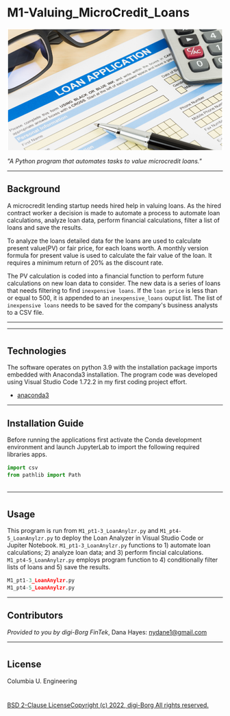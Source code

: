 # M1-Valuing_MicroCredit_Loans 

![M1Title_Pic](./Pictures/M1TitlePic_2022-10-15003306.png) 

*"A Python program that automates tasks to value microcredit loans."* 

--- 
## Background 

A microcredit lending startup needs hired help in valuing loans. As the hired contract worker a decision is made to automate a process to automate loan calculations, analyze loan data, perform financial calculations, filter a list of loans and save the results.  

To analyze the loans detailed data for the loans are used to calculate present value(PV) or fair price, for each loans worth. A monthly version formula for present value is used to calculate the fair value of the loan. It requires a minimum return of 20% as the discount rate. 

The PV calculation is coded into a financial function to  perform future calculations on new loan data to consider.  The new data is a series of loans that needs filtering to find `inexpensive loans`. If the `loan price` is less than or equal to 500, it is appended to an `inexpensive_loans` ouput list. The list of `inexpensive loans` needs to be saved for the company's business analysts to a CSV file.   

---


---
#
## Technologies

The software operates on python 3.9 with the installation package imports embedded with Anaconda3 installation. The program code was developed using Visual Studio Code 1.72.2 in my first coding project effort.  

* [anaconda3](https://docs.anaconda.com/anaconda/install/windows/e)     
 
---

## Installation Guide

Before running the applications first activate the Conda development environment and launch JupyterLab to import the following required libraries apps. 

```python libraries
import csv
from pathlib import Path
 
``` 

---
#
## Usage

This program is run from `M1_pt1-3_LoanAnylzr.py` and `M1_pt4-5_LoanAnylzr.py` to deploy the Loan Analyzer in Visual Studio Code or Jupiter Notebook. `M1_pt1-3_LoanAnylzr.py` functions to 1) automate loan calculations; 2) analyze loan data; and 3) perform fincial calculations. `M1_pt4-5_LoanAnylzr.py` employs program function to 4) conditionally filter lists of loans and 5) save the results. 

```python 
M1_pt1-3_LoanAnylzr.py
M1_pt4-5_LoanAnylzr.py
```
 
---

## Contributors

*Provided to you by digi-Borg FinTek*, 
Dana Hayes: nydane1@gmail.com


--- 
#
## License  

Columbia U. Engineering 

#
[BSD 2-Clause LicenseCopyright (c) 2022, digi-Borg
All rights reserved.](/LICENSE)